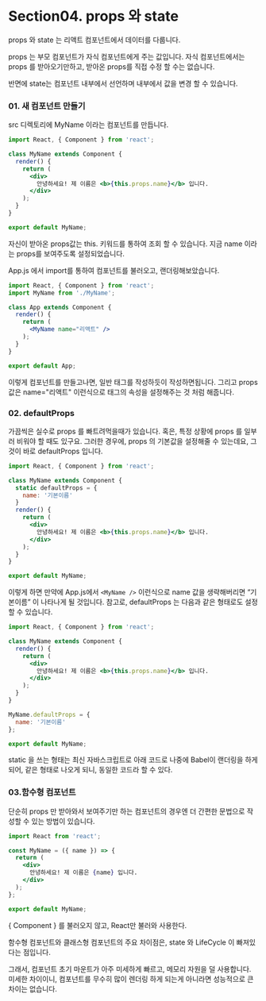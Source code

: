 # Section04. props 와 state



props 와 state 는 리액트 컴포넌트에서 데이터를 다룹니다.

props 는 부모 컴포넌트가 자식 컴포넌트에게 주는 값입니다. 자식 컴포넌트에서는 props 를 받아오기만하고, 받아온 props를 직접 수정 할 수는 없습니다.

반면에 state는 컴포넌트 내부에서 선언하며 내부에서 값을 변경 할 수 있습니다.



### 01. 새 컴포넌트 만들기

src 디렉토리에 MyName 이라는 컴포넌트를 만듭니다.

```jsx
import React, { Component } from 'react';

class MyName extends Component {
  render() {
    return (
      <div>
        안녕하세요! 제 이름은 <b>{this.props.name}</b> 입니다.
      </div>
    );
  }
}

export default MyName;
```

자신이 받아온 props값는 this. 키워드를 통하여 조회 할 수 있습니다.
지금 name 이라는 props를 보여주도록 설정되었습니다.

App.js 에서 import를 통하여 컴포넌트를 불러오고, 랜더링해보았습니다.

```jsx
import React, { Component } from 'react';
import MyName from './MyName';

class App extends Component {
  render() {
    return (
      <MyName name="리액트" />
    );
  }
}

export default App;
```

이렇게 컴포넌트를 만들고나면, 일반 태그를 작성하듯이 작성하면됩니다. 그리고 props값은 name="리액트" 이런식으로 태그의 속성을 설정해주는 것 처럼 해줍니다.



### 02. defaultProps

가끔씩은 실수로 props 를 빠트려먹을때가 있습니다. 혹은, 특정 상황에 props 를 일부러 비워야 할 때도 있구요. 그러한 경우에, props 의 기본값을 설정해줄 수 있는데요, 그것이 바로 defaultProps 입니다.

```jsx
import React, { Component } from 'react';

class MyName extends Component {
  static defaultProps = {
    name: '기본이름'
  }
  render() {
    return (
      <div>
        안녕하세요! 제 이름은 <b>{this.props.name}</b> 입니다.
      </div>
    );
  }
}

export default MyName;
```

이렇게 하면 만약에 App.js에서  `<MyName />` 이런식으로 name 값을 생략해버리면 “기본이름” 이 나타나게 될 것입니다. 참고로, defaultProps 는 다음과 같은 형태로도 설정 할 수 있습니다.

```jsx
import React, { Component } from 'react';

class MyName extends Component {
  render() {
    return (
      <div>
        안녕하세요! 제 이름은 <b>{this.props.name}</b> 입니다.
      </div>
    );
  }
}

MyName.defaultProps = {
  name: '기본이름'
};

export default MyName;
```

static 을 쓰는 형태는 최신 자바스크립트로 아래 코드로 나중에 Babel이 랜더링을 하게되어, 같은 형태로 나오게 되니, 동일한 코드라 할 수 있다.

### 03.함수형 컴포넌트

단순히 props 만 받아와서 보여주기만 하는 컴포넌트의 경우엔 더 간편한 문법으로 작성할 수 있는 방법이 있습니다. 

```jsx
import React from 'react';

const MyName = ({ name }) => {
  return (
    <div>
      안녕하세요! 제 이름은 {name} 입니다.
    </div>
  );
};

export default MyName;
```

{ Component } 를 불러오지 않고, React만 불러와 사용한다.

함수형 컴포넌트와 클래스형 컴포넌트의 주요 차이점은, state 와 LifeCycle 이 빠져있다는 점입니다. 

그래서, 컴포넌트 초기 마운트가 아주 미세하게 빠르고, 메모리 자원을 덜 사용합니다. 미세한 차이이니, 컴포넌트를 무수히 많이 렌더링 하게 되는게 아니라면 성능적으로 큰 차이는 없습니다.


